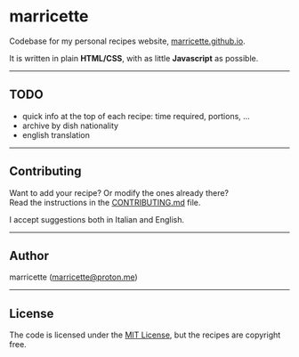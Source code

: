 # marricette

Codebase for my personal recipes website, [marricette.github.io](https://marricette.github.io).

It is written in plain **HTML/CSS**, with as little **Javascript** as possible.

- - - - - - - - - - - - - - - - - - - - - - - - - - - - - - - - - - - - - - - - - - - - - - - - - - - - - - -

## TODO

+ quick info at the top of each recipe: time required, portions, ...
+ archive by dish nationality
+ english translation

- - - - - - - - - - - - - - - - - - - - - - - - - - - - - - - - - - - - - - - - - - - - - - - - - - - - - - -

## Contributing

Want to add your recipe? Or modify the ones already there?  
Read the instructions in the [CONTRIBUTING.md](CONTRIBUTING.md) file.

I accept suggestions both in Italian and English.

- - - - - - - - - - - - - - - - - - - - - - - - - - - - - - - - - - - - - - - - - - - - - - - - - - - - - - -

## Author

marricette (marricette@proton.me)

- - - - - - - - - - - - - - - - - - - - - - - - - - - - - - - - - - - - - - - - - - - - - - - - - - - - - - -

## License

The code is licensed under the [MIT License](LICENSE), but the recipes are copyright free.
